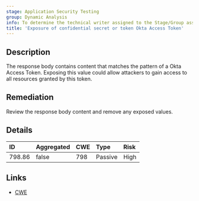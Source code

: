 ```yaml
---
stage: Application Security Testing
group: Dynamic Analysis
info: To determine the technical writer assigned to the Stage/Group associated with this page, see https://handbook.gitlab.com/handbook/product/ux/technical-writing/#assignments
title: 'Exposure of confidential secret or token Okta Access Token'
---
```


## Description

The response body contains content that matches the pattern of a Okta Access Token.
Exposing this value could allow attackers to gain access to all resources granted by this token.

## Remediation

Review the response body content and remove any exposed values.

## Details

| ID | Aggregated | CWE | Type | Risk |
|:---|:-----------|:----|:-----|:-----|
| 798.86 | false | 798 | Passive | High |

## Links

- [CWE](https://cwe.mitre.org/data/definitions/798.html)
